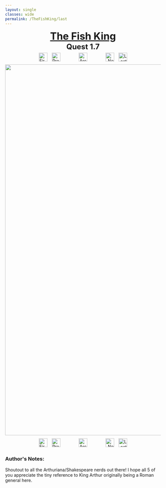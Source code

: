```yaml
---
layout: single
classes: wide
permalink: /TheFishKing/last
---
```

<div style="text-align:center">
    <a href="/TheFishKing/" style="text-decoration:none; color:inherit">
        <font size="6"><b><u> The Fish King </u></b></font>
    </a>
</div>
<div style="text-align:center">
    <font size="5"><b>Quest 1.7</b></font>
</div>

<div style="text-align:center">
</div>

<div style="text-align:center">
    <a href="/TheFishKing/titlepage" style="text-decoration:none">
        <img style="height:28px; text-align:left; margin:1%" src="/assets/Misc/first.PNG" alt="First">
    </a>
    <a href="/TheFishKing/1-6" style="text-decoration:none">
        <img style="height:28px; text-align:left; margin-left:1%; margin-right:10%" src="/assets/Misc/prev.PNG" alt="Previous">
    </a>
    <a href="/TheFishKing/" style="text-decoration:none">
        <img style="height:28px; text-align:center; margin-left:1%; margin-right:1%" src="/assets/Misc/archive.PNG" alt="Archive">
    </a>
    <img style="height:28px; text-align:right; margin-left:10%; margin-right:1%" src="/assets/Misc/next.PNG" alt="Next">
    <img style="height:28px; text-align:right; margin:1%" src="/assets/Misc/last.PNG" alt="Last">
</div>

<div style="text-align:center; padding-top:5px;padding-bottom:5px">
    <img style="width:1200px" src="/assets/TheFishKing/7_small.png" alt="The Fish King">
</div>

<div style="text-align:center">
    <a href="/TheFishKing/titlepage" style="text-decoration:none">
        <img style="height:28px; text-align:left; margin:1%" src="/assets/Misc/first.PNG" alt="First">
    </a>
    <a href="/TheFishKing/1-6" style="text-decoration:none">
        <img style="height:28px; text-align:left; margin-left:1%; margin-right:10%" src="/assets/Misc/prev.PNG" alt="Previous">
    </a>
    <a href="/TheFishKing/" style="text-decoration:none">
        <img style="height:28px; text-align:center; margin-left:1%; margin-right:1%" src="/assets/Misc/archive.PNG" alt="Archive">
    </a>
    <img style="height:28px; text-align:right; margin-left:10%; margin-right:1%" src="/assets/Misc/next.PNG" alt="Next">
    <img style="height:28px; text-align:right; margin:1%" src="/assets/Misc/last.PNG" alt="Last">
</div>

<h3> Author's Notes:</h3>
Shoutout to all the Arthuriana/Shakespeare nerds out there! I hope all 5 of you appreciate the
tiny reference to King Arthur originally being a Roman general here. 

